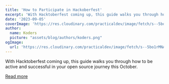 ```yaml
---
title: 'How to Participate in Hackoberfest'
excerpt: 'With Hacktoberfest coming up, this guide walks you through how to be active and successful in your open source journey this October.'
date: '2023-09-05'
coverImage: 'https://res.cloudinary.com/practicaldev/image/fetch/s--5bo1rMNA--/c_imagga_scale,f_auto,fl_progressive,h_420,q_auto,w_1000/https://dev-to-uploads.s3.amazonaws.com/uploads/articles/nepij6ywpyskml8rupb2.png'
author:
  name: Koders
  picture: "assets/blog/authors/koders.png"
ogImage:
  url: 'https://res.cloudinary.com/practicaldev/image/fetch/s--5bo1rMNA--/c_imagga_scale,f_auto,fl_progressive,h_420,q_auto,w_1000/https://dev-to-uploads.s3.amazonaws.com/uploads/articles/nepij6ywpyskml8rupb2.png'
---
```


With Hacktoberfest coming up, this guide walks you through how to be active and successful in your open source journey this October.

[Read more](https://dev.to/opensauced/how-to-participate-in-hackoberfest-13hm)
